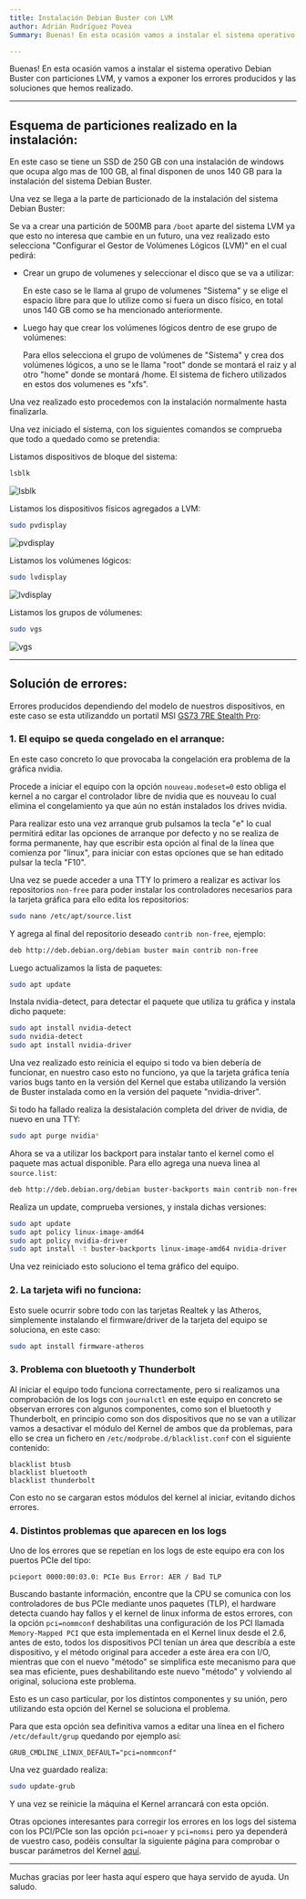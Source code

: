 ```yaml
---
title: Instalación Debian Buster con LVM
author: Adrián Rodríguez Povea
Summary: Buenas! En esta ocasión vamos a instalar el sistema operativo Debian Buster con particiones LVM, y vamos a exponer los errores producidos y las soluciones que hemos realizado.

---
```


Buenas! En esta ocasión vamos a instalar el sistema operativo Debian Buster con particiones LVM, y vamos a exponer los errores producidos y las soluciones que hemos realizado.

***

## Esquema de particiones realizado en la instalación:

En este caso se tiene un  SSD de 250 GB con una instalación de windows que ocupa algo mas de 100 GB, al final disponen de unos 140 GB para la instalación del sistema Debian Buster.

Una vez se llega a la parte de particionado de la instalación del sistema Debian Buster:

Se va a crear una partición de 500MB para `/boot` aparte del sistema LVM ya que esto no interesa que cambie en un futuro, una vez realizado esto selecciona "Configurar el Gestor de Volúmenes Lógicos (LVM)" en el cual pedirá:

 - Crear un grupo de volumenes y seleccionar el disco que se va a utilizar:   

   En este caso se le llama al grupo de volumenes "Sistema" y se elige el espacio libre para que lo utilize como si fuera un disco físico, en total unos 140 GB como se ha mencionado anteriormente.

 - Luego hay que crear los volúmenes lógicos dentro de ese grupo de volúmenes:   

   Para ellos selecciona el grupo de volúmenes de "Sistema" y crea dos volúmenes lógicos, a uno se le llama "root" donde se montará el raiz y al otro "home" donde se montará /home. El sistema de fichero utilizados en estos dos volumenes es "xfs".


Una vez realizado esto procedemos con la instalación normalmente hasta finalizarla.

Una vez iniciado el sistema, con los siguientes comandos se comprueba que todo a quedado como se pretendia:

Listamos dispositivos de bloque del sistema:

```bash
lsblk
```

![lsblk]({static}/images/Insta.S.O/lsblk.png)  

Listamos los dispositivos físicos agregados a LVM:

```bash
sudo pvdisplay
```

![pvdisplay]({static}/images/Insta.S.O/pvdisplay.png)

Listamos los volúmenes lógicos:

```bash
sudo lvdisplay
```

![lvdisplay]({static}/images/Insta.S.O/lvdisplay.png)

Listamos los grupos de vólumenes:

```bash
sudo vgs
```

![vgs]({static}/images/Insta.S.O/vgs.png)


***


## Solución de errores:

Errores producidos dependiendo del modelo de nuestros dispositivos, en este caso se esta utilizanddo un portatil MSI [GS73 7RE Stealth Pro](https://es.msi.com/Laptop/GS73-7RE-Stealth-Pro/Specification):

### 1. El equipo se queda congelado en el arranque:

En este caso concreto lo que provocaba la congelación era problema de la gráfica nvidia.   

Procede a iniciar el equipo con la opción `nouveau.modeset=0` esto obliga el kernel a no cargar el controlador libre de nvidia que es nouveau lo cual elimina el congelamiento ya que aún no están instalados los drives nvidia. 

Para realizar esto una vez arranque grub pulsamos la tecla "e" lo cual permitirá editar las opciones de arranque por defecto y no se realiza de forma permanente, hay que escribir esta opción al final de la línea que comienza por "linux", para iniciar con estas opciones que se han editado pulsar la tecla "F10".    

Una vez se puede acceder a una TTY lo primero a realizar es activar los repositorios `non-free` para poder instalar los controladores necesarios para la tarjeta gráfica para ello edita los repositorios:    

```bash
sudo nano /etc/apt/source.list 
```
Y agrega al final del repositorio deseado `contrib non-free`, ejemplo:

```bash
deb http://deb.debian.org/debian buster main contrib non-free
```    
Luego actualizamos la lista de paquetes:

```bash
sudo apt update
```    
Instala nvidia-detect, para detectar el paquete que utiliza tu gráfica y instala dicho paquete:

```bash
sudo apt install nvidia-detect
sudo nvidia-detect
sudo apt install nvidia-driver
```    
Una vez realizado esto reinicia el equipo si todo va bien debería de funcionar, en nuestro caso esto no funciono, ya que la tarjeta gráfica tenía varios bugs tanto en la versión del Kernel que estaba utilizando la versión de Buster instalada como en la versión del paquete "nvidia-driver".    
	
Si todo ha fallado realiza la desistalación completa del driver de nvidia, de nuevo en una TTY:

```bash
sudo apt purge nvidia*
```    
Ahora se va a utilizar los backport para instalar tanto el kernel como el paquete mas actual disponible. Para ello agrega una nueva linea al `source.list`:

```bash
deb http://deb.debian.org/debian buster-backports main contrib non-free
```    
Realiza un update, comprueba versiones, y instala dichas versiones:

```bash
sudo apt update
sudo apt policy linux-image-amd64
sudo apt policy nvidia-driver
sudo apt install -t buster-backports linux-image-amd64 nvidia-driver
```    
Una vez reiniciado esto soluciono el tema gráfico del equipo.

### 2. La tarjeta wifi no funciona:

Esto suele ocurrir sobre todo con las tarjetas Realtek y las Atheros, simplemente instalando el firmware/driver de la tarjeta del equipo se soluciona, en este caso:

```bash
sudo apt install firmware-atheros
```

### 3. Problema con bluetooth y Thunderbolt

Al iniciar el equipo todo funciona correctamente, pero si realizamos una comprobación de los logs con `journalctl` en este equipo en concreto se observan errores con algunos componentes, como son el bluetooth y Thunderbolt, en principio como son dos dispositivos que no se van a utilizar vamos a desactivar el módulo del Kernel de ambos que da problemas, para ello se crea un fichero en `/etc/modprobe.d/blacklist.conf` con el siguiente contenido:

```
blacklist btusb
blacklist bluetooth
blacklist thunderbolt
```

Con esto no se cargaran estos módulos del kernel al iniciar, evitando dichos errores.

### 4. Distintos problemas que aparecen en los logs

Uno de los errores que se repetían en los logs de este equipo era con los puertos PCIe del tipo:

```
pcieport 0000:00:03.0: PCIe Bus Error: AER / Bad TLP
```

Buscando bastante información, encontre que la CPU se comunica con los controladores de bus PCIe mediante unos paquetes (TLP), el hardware detecta cuando hay fallos y el kernel de linux informa de estos errores, con la opción `pci=nommconf` deshabilitas una configuración de los PCI llamada `Memory-Mapped PCI` que esta implementada en el Kernel linux desde el 2.6, antes de esto, todos los dispositivos PCI tenían un área que describía a este dispositivo, y el método original para acceder a este área era con I/O, mientras que con el nuevo "método" se simplifica este mecanismo para que sea mas eficiente, pues deshabilitando este nuevo "método" y volviendo al original, soluciona este problema.

Esto es un caso particular, por los distintos componentes y su unión, pero utilizando esta opción del Kernel se soluciona el problema.

Para que esta opción sea definitiva vamos a editar una línea en el fichero `/etc/default/grup` quedando por ejemplo así:

```
GRUB_CMDLINE_LINUX_DEFAULT="pci=nommconf"
```

Una vez guardado realiza:

```bash
sudo update-grub
```
Y una vez se reinicie la máquina el Kernel arrancará con esta opción.

Otras opciones interesantes para corregir los errores en los logs del sistema con los PCI/PCIe son las opción `pci=noaer` y `pci=nomsi` pero ya dependerá de vuestro caso, podéis consultar la siguiente página para comprobar o buscar parámetros del Kernel [aquí](https://www.kernel.org/doc/html/latest/admin-guide/kernel-parameters.html).

***
    
Muchas gracias por leer hasta aquí espero que haya servido de ayuda. Un saludo.
